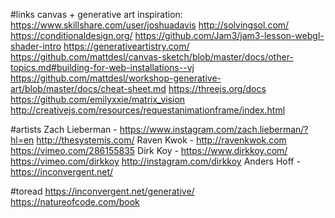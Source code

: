 #links
canvas + generative art inspiration: 
https://www.skillshare.com/user/joshuadavis
http://solvingsol.com/
https://conditionaldesign.org/
https://github.com/Jam3/jam3-lesson-webgl-shader-intro
https://generativeartistry.com/
https://github.com/mattdesl/canvas-sketch/blob/master/docs/other-topics.md#building-for-web-installations--vj
https://github.com/mattdesl/workshop-generative-art/blob/master/docs/cheat-sheet.md
https://threejs.org/docs
https://github.com/emilyxxie/matrix_vision
http://creativejs.com/resources/requestanimationframe/index.html


#artists
Zach Lieberman - https://www.instagram.com/zach.lieberman/?hl=en
http://thesystemis.com/
Raven Kwok - http://ravenkwok.com
https://vimeo.com/286155835
Dirk Koy - https://www.dirkkoy.com/
https://vimeo.com/dirkkoy
http://instagram.com/dirkkoy
Anders Hoff - https://inconvergent.net/

#toread 
https://inconvergent.net/generative/
https://natureofcode.com/book

